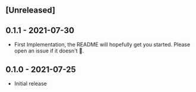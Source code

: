 ## [Unreleased]

## 0.1.1 - 2021-07-30

- First Implementation, the README will hopefully get you started. Please open an issue if it doesn't 🙂.


## 0.1.0 - 2021-07-25

- Initial release
